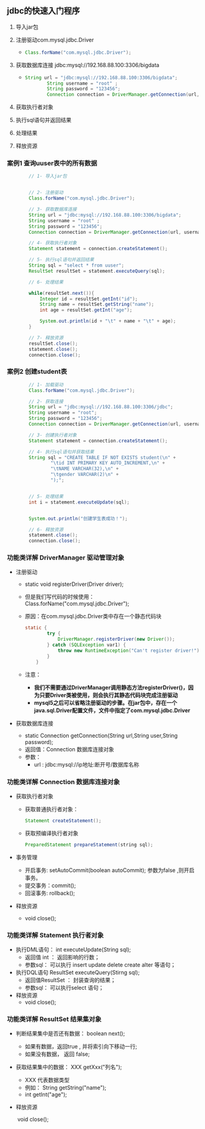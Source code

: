 ## jdbc的快速入门程序

1. 导入jar包

2. 注册驱动com.mysql.jdbc.Driver

   - ```java
     Class.forName("com.mysql.jdbc.Driver");
     ```

3. 获取数据库连接 jdbc:mysql://192.168.88.100:3306/bigdata

   - ```java
     String url = "jdbc:mysql://192.168.88.100:3306/bigdata";
             String username = "root" ;
             String password = "123456";
             Connection connection = DriverManager.getConnection(url, username, password);
     ```

4. 获取执行者对象

5. 执行sql语句并返回结果

6. 处理结果

7. 释放资源





### 案例1 查询uuser表中的所有数据

``` java
		// 1- 导入jar包


        // 2- 注册驱动
        Class.forName("com.mysql.jdbc.Driver");

        // 3- 获取数据库连接
        String url = "jdbc:mysql://192.168.88.100:3306/bigdata";
        String username = "root" ;
        String password = "123456";
        Connection connection = DriverManager.getConnection(url, username, password);

        // 4- 获取执行者对象
        Statement statement = connection.createStatement();

        // 5- 执行sql语句并返回结果
        String sql = "select * from uuser";
        ResultSet resultSet = statement.executeQuery(sql);

        // 6- 处理结果

        while(resultSet.next()){
            Integer id = resultSet.getInt("id");
            String name = resultSet.getString("name");
            int age = resultSet.getInt("age");

            System.out.println(id + "\t" + name + "\t" + age);
        }

        // 7- 释放资源
        resultSet.close();
        statement.close();
        connection.close();
```



### 案例2 创建student表

``` java
		// 1- 加载驱动
        Class.forName("com.mysql.jdbc.Driver");

        // 2- 获取连接
        String url = "jdbc:mysql://192.168.88.100:3306/jdbc";
        String username = "root";
        String password = "123456";
        Connection connection = DriverManager.getConnection(url, username, password);

        // 3- 创建执行者对象
        Statement statement = connection.createStatement();

        // 4- 执行sql语句并获取结果
        String sql = "CREATE TABLE IF NOT EXISTS student(\n" +
                "\tid INT PRIMARY KEY AUTO_INCREMENT,\n" +
                "\tNAME VARCHAR(32),\n" +
                "\tgender VARCHAR(2)\n" +
                ");";


        // 5- 处理结果
        int i = statement.executeUpdate(sql);


        System.out.println("创建学生表成功！");

        // 6- 释放资源
        statement.close();
        connection.close();
```



### 功能类详解 DriverManager 驱动管理对象

- 注册驱动

  - static void registerDriver(Driver driver);

  - 但是我们写代码的时候使用： Class.forName("com.mysql.jdbc.Driver");

  - 原因：在com.mysql.jdbc.Driver类中存在一个静态代码块

    ``` java
    static {
            try {
                DriverManager.registerDriver(new Driver());
            } catch (SQLException var1) {
                throw new RuntimeException("Can't register driver!");
            }
        }
    ```

  - 注意： 

    - **我们不需要通过DriverManager调用静态方法registerDriver()，因为只要Driver类被使用，则会执行其静态代码块完成注册驱动** 
    - **mysql5之后可以省略注册驱动的步骤。在jar包中，存在一个java.sql.Driver配置文件，文件中指定了com.mysql.jdbc.Driver**

- 获取数据库连接

  - static Connection getConnection(String url,String user,String password);
  - 返回值：Connection 数据库连接对象
  - 参数：
    - url : jdbc:mysql://ip地址:断开号/数据库名称



### 功能类详解 Connection 数据库连接对象

- 获取执行者对象

  - 获取普通执行者对象：

    ``` java
    Statement createStatement();
    ```

  - 获取预编译执行者对象

    ``` java
    PreparedStatement prepareStatement(string sql);
    ```

- 事务管理

  - 开启事务: setAutoCommit(boolean autoCommit);   参数为false ,则开启事务。
  - 提交事务：commit();
  - 回滚事务:   rollback();

- 释放资源

  - void close();



### 功能类详解 Statement 执行者对象

- 执行DML语句： int executeUpdate(String sql);
  - 返回值 int ： 返回影响的行数；
  - 参数sql： 可以执行 insert update delete create alter 等语句；
- 执行DQL语句 ResultSet executeQuery(Stirng sql);
  - 返回值ResultSet ： 封装查询的结果；
  - 参数sql： 可以执行select 语句；
- 释放资源
  - void close();



### 功能类详解 ResultSet 结果集对象

- 判断结果集中是否还有数据： boolean next();

  - 如果有数据，返回true , 并将索引向下移动一行;
  - 如果没有数据， 返回 false;

- 获取结果集中的数据： XXX  getXxx("列名");

  - XXX 代表数据类型
  - 例如： String getString("name");
  - int getInt("age");

- 释放资源

  ​	void close();

  

  

  

  

  

  

  







